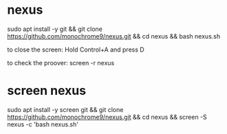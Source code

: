 # nexus

sudo apt install -y git && git clone https://github.com/monochrome9/nexus.git && cd nexus && bash nexus.sh


to close the screen:
Hold Control+A and press D



to check the proover:
screen -r nexus


# screen nexus

sudo apt install -y screen git && git clone https://github.com/monochrome9/nexus.git && cd nexus && screen -S nexus -c 'bash nexus.sh'
